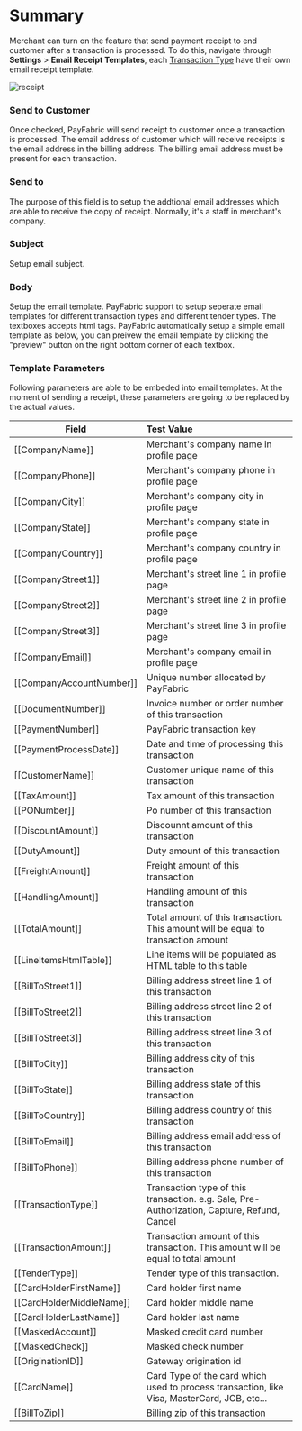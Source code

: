 # Summary
Merchant can turn on the feature that send payment receipt to end customer after a transaction is processed. To do this, navigate through **Settings** > **Email Receipt Templates**, each [Transaction Type](Transaction%20Types.md) have their own email receipt template.

![receipt](https://s3-us-west-1.amazonaws.com/github-screenshot-repository/V3/EmailReceiptTemplates.png)

### Send to Customer
Once checked, PayFabric will send receipt to customer once a transaction is processed. The email address of customer which will receive receipts is the email address in the billing address. The billing email address must be present for each transaction.

### Send to
The purpose of this field is to setup the addtional email addresses which are able to receive the copy of receipt. Normally, it's a staff in merchant's company.

### Subject
Setup email subject.

### Body
Setup the email template. PayFabric support to setup seperate email templates for different transaction types and different tender types. The textboxes accepts html tags. PayFabric automatically setup a simple email template as below, you can preivew the email template by clicking the "preview" button on the right bottom corner of each textbox.

### Template Parameters
Following parameters are able to be embeded into email templates. At the moment of sending a receipt, these parameters are going to be replaced by the actual values.

| Field                 | Test Value                               | 
| --------------------- |:---------------------------------------- | 
| \[\[CompanyName\]\]   | Merchant's company name in profile page  | 
| \[\[CompanyPhone\]\]  | Merchant's company phone in profile page |
| \[\[CompanyCity\]\]   | Merchant's company city in profile page  |
| \[\[CompanyState\]\]  | Merchant's company state in profile page |
| \[\[CompanyCountry\]\]   | Merchant's company country in profile page|
| \[\[CompanyStreet1\]\]   | Merchant's street line 1 in profile page|
| \[\[CompanyStreet2\]\]   | Merchant's street line 2 in profile page|
| \[\[CompanyStreet3\]\]   | Merchant's street line 3 in profile page|
| \[\[CompanyEmail\]\]   | Merchant's company email in profile page|
| \[\[CompanyAccountNumber\]\] | Unique number allocated by PayFabric|
| \[\[DocumentNumber\]\]   | Invoice number or order number of this transaction|
| \[\[PaymentNumber\]\]   | PayFabric transaction key|
| \[\[PaymentProcessDate\]\]   | Date and time of processing this transaction|
| \[\[CustomerName\]\]   | Customer unique name of this transaction |
| \[\[TaxAmount\]\]   | Tax amount of this transaction|
| \[\[PONumber\]\]   | Po number of this transaction|
| \[\[DiscountAmount\]\]   | Discounnt amount of this transaction |
| \[\[DutyAmount\]\]   | Duty amount of this transaction |
| \[\[FreightAmount\]\]   | Freight amount of this transaction|
| \[\[HandlingAmount\]\]   | Handling amount of this transaction|
| \[\[TotalAmount\]\]   | Total amount of this transaction. This amount will be equal to transaction amount |
| \[\[LineItemsHtmlTable\]\]   | Line items will be populated as HTML table to this table|
| \[\[BillToStreet1\]\]   | Billing address street line 1 of this transaction|
| \[\[BillToStreet2\]\]   | Billing address street line 2 of this transaction|
| \[\[BillToStreet3\]\]   | Billing address street line 3 of this transaction|
| \[\[BillToCity\]\]   | Billing address city of this transaction|
| \[\[BillToState\]\]   | Billing address state of this transaction|
| \[\[BillToCountry\]\]   | Billing address country of this transaction|
| \[\[BillToEmail\]\]   | Billing address email address of this transaction|
| \[\[BillToPhone\]\]   | Billing address phone number of this transaction|
| \[\[TransactionType\]\]   | Transaction type of this transaction. e.g. Sale, Pre-Authorization, Capture, Refund, Cancel|
| \[\[TransactionAmount\]\]   | Transaction amount of this transaction. This amount will be equal to total amount|
| \[\[TenderType\]\]   | Tender type of this transaction. |
| \[\[CardHolderFirstName\]\]   | Card holder first name|
| \[\[CardHolderMiddleName\]\]   | Card holder middle name|
| \[\[CardHolderLastName\]\]   | Card holder last name|
| \[\[MaskedAccount\]\]   | Masked credit card number|
| \[\[MaskedCheck\]\]   | Masked check number|
| \[\[OriginationID\]\]   | Gateway origination id|
| \[\[CardName\]\]   |Card Type of the card which used to process transaction, like Visa, MasterCard, JCB, etc...|
| \[\[BillToZip\]\]   | Billing zip of this transaction|
